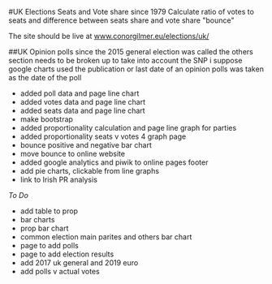 #UK Elections
Seats and Vote share since 1979
Calculate ratio of votes to seats and difference between seats share and vote share "bounce"

The site should be live at www.conorgilmer.eu/elections/uk/

##UK Opinion polls since the 2015 general election was called
the others section needs to be broken up to take into account the SNP i suppose
google charts used 
the publication or last date of an opinion polls was taken as the date of the poll


+ added poll data and page line chart
+ added votes data and page line chart
+ added seats data and page line chart
+ make bootstrap
+ added proportionality calculation and page line graph for parties
+ added proportionality seats v votes 4 graph page
+ bounce positive and negative bar chart
+ move bounce to online website
+ added google analytics and piwik to online pages footer 
+ add pie charts, clickable from line graphs
+ link to Irish PR analysis

*To Do*
+ add table to prop 
+ bar charts
+ prop bar chart
+ common election main parites and others bar chart
+ page to add polls
+ page to add election results
+ add 2017 uk general and 2019 euro
+ add polls v actual votes
